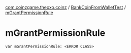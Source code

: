 [com.coinzgame.theoxo.coinz](../index.md) / [BankCoinFromWalletTest](index.md) / [mGrantPermissionRule](.)

# mGrantPermissionRule

`var mGrantPermissionRule: <ERROR CLASS>`